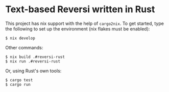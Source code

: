 # Text-based Reversi written in Rust

This project has nix support with the help of `cargo2nix`. To get started, type the following to set up the environment (nix flakes must be enabled):
```
$ nix develop
```

Other commands:
```
$ nix build .#reversi-rust
$ nix run .#reversi-rust
```

Or, using Rust's own tools:
```
$ cargo test
$ cargo run
```
